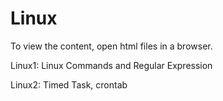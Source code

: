 # Linux

To view the content, open html files in a browser.

Linux1: Linux Commands and Regular Expression

Linux2: Timed Task, crontab
